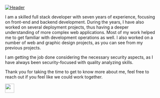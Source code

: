 [![Header](https://raw.githubusercontent.com/MartinHeinz/<OWNER>/<OWNER>/readme_header.jpg "Header")](https://some-url.dev/)

I am a skilled full stack developer with seven years of experience, focusing on front-end and backend development. During the years, I have also worked on several deployment projects, thus having a deeper understanding of more complex web applications. Most of my work helped me to get familiar with development operations as well. I also worked on a number of web and graphic design projects, as you can see from my previous projects.

I am getting the job done considering the necessary security aspects, as I have always been security-focused with quality analyzing skills.

Thank you for taking the time to get to know more about me, feel free to reach out if you feel like we could work together.

<img src="https://raw.githubusercontent.com/<OWNER>/<OWNER>/master/<GIF_NAME>.gif" width="30px">
